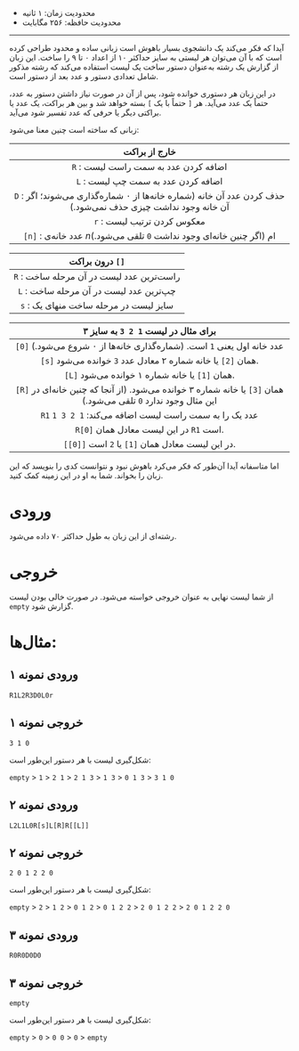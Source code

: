 [_metadata_:id]:- "interpreter"
[_metadata_:title]:- "تفسیرگر"
[_metadata_:level]:- "hard"
[_metadata_:author]:- "علی زرگر"
[_metadata_:series]:- "compensation-1-5"

+ محدودیت زمان: ۱ ثانیه
+ محدودیت حافظه: ۲۵۶ مگابایت

---------

آیدا که فکر می‌کند یک دانشجوی بسیار باهوش است زبانی ساده و محدود طراحی کرده است که با آن می‌توان هر لیستی به سایز حداکثر ۱۰ از اعداد ۰ تا ۹ را ساخت. این زبان از گزارش یک رشته به‌عنوان دستور ساخت یک لیست استفاده می‌کند که رشته مذکور شامل تعدادی دستور و عدد بعد از دستور است.

در این زبان هر دستوری خوانده شود، پس از آن در صورت نیاز داشتن دستور به عدد، حتماً یک عدد می‌آید. هر `[` حتماً با یک `]` بسته خواهد شد و بین هر براکت، یک عدد یا براکتی دیگر یا حرفی که عدد تفسیر شود می‌آید.

زبانی که ساخته است چنین معنا می‌شود:

|خارج از براکت|
|:---------------------:|
|`R` : اضافه کردن عدد به سمت راست لیست|
|`L` : اضافه کردن عدد به سمت چپ لیست|
|`D` : حذف کردن عدد آن خانه (شماره خانه‌ها از ۰ شماره‌گذاری می‌شوند؛ اگر آن خانه وجود نداشت چیزی حذف نمی‌شود.)|
|`r` : معکوس کردن ترتیب لیست|
|`[n]` : عدد خانه‌ی $n$ام (اگر چنین خانه‌ای وجود نداشت `0` تلقی می‌شود.)|

|درون براکت `[]`|
|:---------------------:|
|`R` : راست‌ترین عدد لیست در آن مرحله ساخت|
|`L` : چپ‌ترین عدد لیست در آن مرحله ساخت|
|`s` : سایز لیست در مرحله ساخت منهای یک|

|برای مثال در لیست `1 2 3` به سایز ۳|
|:---------------------:|
|`[0]` عدد خانه اول یعنی `1` است. (شماره‌گذاری خانه‌ها از ۰ شروع می‌شود.)|
|`[s]` همان `[2]` یا خانه شماره ۲ معادل عدد `3` خوانده می‌شود.|
|`[L]` همان `[1]` یا خانه شماره ۱ خوانده می‌شود.|
|`[R]` همان `[3]` یا خانه شماره ۳ خوانده می‌شود. (از آنجا که چنین خانه‌ای در این مثال وجود ندارد `0` تلقی می‌شود.)|
|`R1` عدد یک را به سمت راست لیست اضافه می‌کند: `1 2 3 1`|
|`R[0]` در این لیست معادل همان `R1` است.|
|`[[0]]` در این لیست معادل همان `[1]` یا `2` است.|

اما متاسفانه آیدا آن‌طور که فکر می‌کرد باهوش نبود و نتوانست کدی را بنویسد که این زبان را بخواند. شما به او در این زمینه کمک کنید.

# ورودی

رشته‌ای از این زبان به طول حداکثر ۷۰ داده می‌شود.

# خروجی

از شما لیست نهایی به عنوان خروجی خواسته می‌شود. در صورت خالی بودن لیست `empty` گزارش شود.

# مثال‌ها:
## ورودی نمونه ۱
```
R1L2R3D0L0r
```

## خروجی نمونه ۱
```
3 1 0
```

شکل‌گیری لیست با هر دستور این‌طور است:

`empty` > `1` > `2 1` > `2 1 3` > `1 3` > `0 1 3` > `3 1 0`

## ورودی نمونه ۲
```
L2L1L0R[s]L[R]R[[L]]
```

## خروجی نمونه ۲
```
2 0 1 2 2 0
```

شکل‌گیری لیست با هر دستور این‌طور است:

`empty` > `2` > `1 2` > `0 1 2` > `0 1 2 2` > `2 0 1 2 2` > `2 0 1 2 2 0`
	
## ورودی نمونه ۳
```
R0R0D0D0
```

## خروجی نمونه ۳
```
empty
```

شکل‌گیری لیست با هر دستور این‌طور است:

`empty` > `0` > `0 0` > `0` > `empty`
